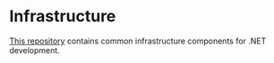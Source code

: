 # Infrastructure

<!--
general
TODO: ci flow
TODO: ruby, chef lint, warns
TODO: idempotence everywhere
TODO: environment generalization with providers (vagrant, terraform)

windows
TODO: windows file from cookbook (static and template)
TODO: package from iso (mount / umount)
TODO: generic shell with logs, output, elevated or not
TODO: official windows cookbook usage
TODO: all packages review for idempotence

octopus
TODO: clean up / unregister
TODO: server / tentacle all options / modes
TODO: environment / tenant create

dotnet
TODO: cookbook for frameworks (include core)
TODO: ngen

vagrant
core: multiple environments / settings

consul
# TODO: dns, forwarding
# TODO: separate tokens

-->

[This repository][Infrastructure] contains common infrastructure components for .NET development.

[Infrastructure]: https://github.com/gusztavvargadr/infrastructure
